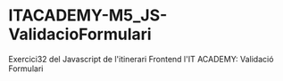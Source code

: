 # ITACADEMY-M5_JS-ValidacioFormulari
Exercici32 del Javascript de l'itinerari Frontend l'IT ACADEMY: Validació Formulari
